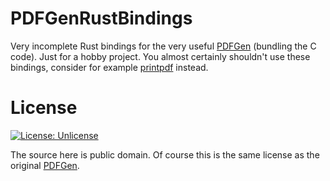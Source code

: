 PDFGenRustBindings
=======
Very incomplete Rust bindings for the very useful [PDFGen](https://github.com/AndreRenaud/PDFGen) (bundling the C code). Just for a hobby project. You almost certainly shouldn't use these bindings, consider for example [printpdf](https://github.com/fschutt/printpdf) instead.

License
=======
[![License: Unlicense](https://img.shields.io/badge/license-Unlicense-blue.svg)](http://unlicense.org/)

The source here is public domain. Of course this is the same license as the original [PDFGen](https://github.com/AndreRenaud/PDFGen).

